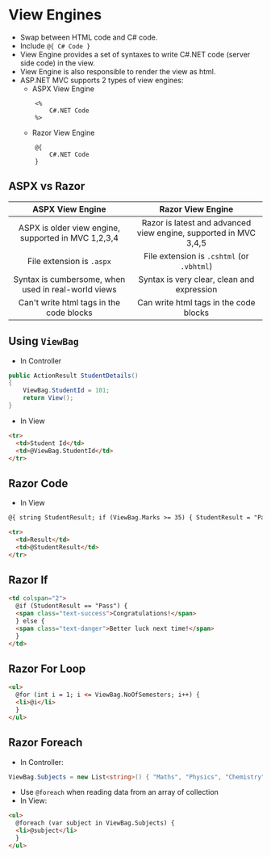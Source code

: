# View Engines

- Swap between HTML code and C# code.
- Include `@{ C# Code }`
- View Engine provides a set of syntaxes to write C#.NET code (server side code) in the view.
- View Engine is also responsible to render the view as html.
- ASP.NET MVC supports 2 types of view engines:
  - ASPX View Engine
  ```
      <%
          C#.NET Code
      %>
  ```
  - Razor View Engine
  ```
      @{
          C#.NET Code
      }
  ```

## ASPX vs Razor

|                  ASPX View Engine                   |                        Razor View Engine                         |
| :-------------------------------------------------: | :--------------------------------------------------------------: |
| ASPX is older view engine, supported in MVC 1,2,3,4 | Razor is latest and advanced view engine, supported in MVC 3,4,5 |
|              File extension is `.aspx`              |            File extension is `.cshtml` (or `.vbhtml`)            |
| Syntax is cumbersome, when used in real-world views |            Syntax is very clear, clean and expression            |
|      Can't write html tags in the code blocks       |              Can write html tags in the code blocks              |

## Using `ViewBag`

- In Controller

```cs
public ActionResult StudentDetails()
{
    ViewBag.StudentId = 101;
    return View();
}
```

- In View

```html
<tr>
  <td>Student Id</td>
  <td>@ViewBag.StudentId</td>
</tr>
```

## Razor Code

- In View

```html
@{ string StudentResult; if (ViewBag.Marks >= 35) { StudentResult = "Pass"; } else { StudentResult = "Fail"; } }

<tr>
  <td>Result</td>
  <td>@StudentResult</td>
</tr>
```

## Razor If

```html
<td colspan="2">
  @if (StudentResult == "Pass") {
  <span class="text-success">Congratulations!</span>
  } else {
  <span class="text-danger">Better luck next time!</span>
  }
</td>
```

## Razor For Loop

```html
<ul>
  @for (int i = 1; i <= ViewBag.NoOfSemesters; i++) {
  <li>@i</li>
  }
</ul>
```

## Razor Foreach

- In Controller:

```cs
ViewBag.Subjects = new List<string>() { "Maths", "Physics", "Chemistry" };
```

- Use `@foreach` when reading data from an array of collection
- In View:

```html
<ul>
  @foreach (var subject in ViewBag.Subjects) {
  <li>@subject</li>
  }
</ul>
```




